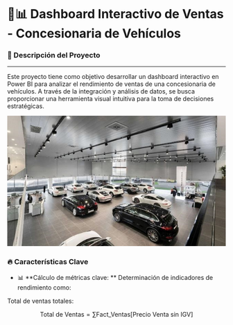 🚗📊 Dashboard Interactivo de Ventas - Concesionaria de Vehículos
=============

### 📌 Descripción del Proyecto
                
----
Este proyecto tiene como objetivo desarrollar un dashboard interactivo en Power BI para analizar el rendimiento de ventas de una concesionaria de vehículos. A través de la integración y análisis de datos, se busca proporcionar una herramienta visual intuitiva para la toma de decisiones estratégicas.

![](/images/01.jpg)

### 🔥 Características Clave

- 📊 **Cálculo de métricas clave: **
	Determinación de indicadores de rendimiento como:

Total de ventas totales:

$$\text{Total de Ventas} = \sum \text{Fact\_Ventas[Precio Venta sin IGV]} $$
